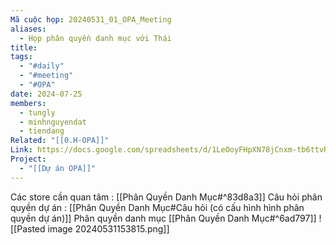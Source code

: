 ```yaml
---
Mã cuộc họp: 20240531_01_OPA_Meeting
aliases:
  - Họp phân quyền danh mục với Thái
title: 
tags:
  - "#daily"
  - "#meeting"
  - "#OPA"
date: 2024-07-25
members:
  - tungly
  - minhnguyendat
  - tiendang
Related: "[[0.H-OPA]]"
Link: https://docs.google.com/spreadsheets/d/1LeOoyFHpXN78jCnxm-tb6ttvRx0__3pyZpR4x0o2Pgo/edit?gid=737863023#gid=737863023
Project:
  - "[[Dự án OPA]]"
---
```


Các store cần quan tâm : [[Phân Quyền Danh Mục#^83d8a3]]
Câu hỏi phân quyền dự án : [[Phân Quyền Danh Mục#Câu hỏi (có cấu hình hình phân quyền dự án)]]
Phân quyền danh mục [[Phân Quyền Danh Mục#^6ad797]]
![[Pasted image 20240531153815.png]]